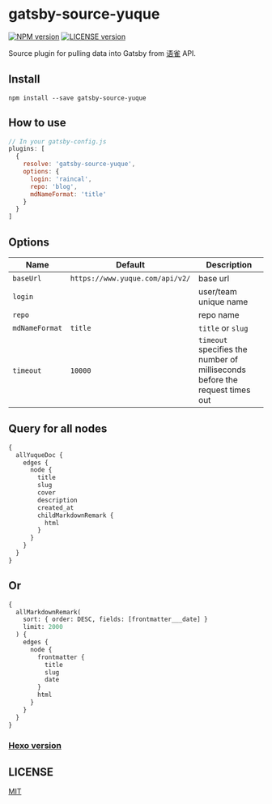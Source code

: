 # gatsby-source-yuque

[![NPM version][npm-image]][npm-url]
[![LICENSE version][license-image]][license-url]

[npm-image]: https://img.shields.io/npm/v/gatsby-source-yuque.svg?style=flat-square
[npm-url]: https://www.npmjs.com/package/gatsby-source-yuque
[license-image]: https://img.shields.io/github/license/Raincal/gatsby-source-yuque.svg?style=flat-square
[license-url]: https://github.com/Raincal/gatsby-yuque/tree/master/packages/gatsby-source-yuque/LICENSE

Source plugin for pulling data into Gatsby from [语雀](https://www.yuque.com) API.

## Install

`npm install --save gatsby-source-yuque`

## How to use

```javascript
// In your gatsby-config.js
plugins: [
  {
    resolve: 'gatsby-source-yuque',
    options: {
      login: 'raincal',
      repo: 'blog',
      mdNameFormat: 'title'
    }
  }
]
```

## Options

| Name           | Default                         | Description                                                                 |
| -------------- | ------------------------------- | --------------------------------------------------------------------------- |
| `baseUrl`      | `https://www.yuque.com/api/v2/` | base url                                                                    |
| `login`        |                                 | user/team unique name                                                       |
| `repo`         |                                 | repo name                                                                   |
| `mdNameFormat` | `title`                         | `title` or `slug`                                                           |
| `timeout`      | `10000`                         | `timeout` specifies the number of milliseconds before the request times out |

## Query for all nodes

```graphql
{
  allYuqueDoc {
    edges {
      node {
        title
        slug
        cover
        description
        created_at
        childMarkdownRemark {
          html
        }
      }
    }
  }
}
```

## Or

```graphql
{
  allMarkdownRemark(
    sort: { order: DESC, fields: [frontmatter___date] }
    limit: 2000
  ) {
    edges {
      node {
        frontmatter {
          title
          slug
          date
        }
        html
      }
    }
  }
}
```

### [Hexo version](https://github.com/x-cold/yuque-hexo)

## LICENSE

[MIT](https://github.com/Raincal/gatsby-yuque/tree/master/packages/gatsby-source-yuque/LICENSE)
